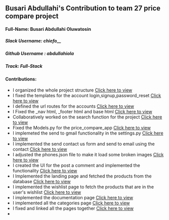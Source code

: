 ## Busari Abdullahi's Contribution to team 27 price compare project

#### Full-Name: Busari Abdullahi Oluwatosin

##### Slack Username: chiefo__
##### Github Username : abdullahiola
##### Track: Full-Stack
#### Contributions:
- I organized the whole project structure  [Click here to view ](https://github.com/zuri-training/price_compare_team_27) 
- I fixed the templates for the account login,signup,password_reset [Click here to view ](https://github.com/zuri-training/price_compare_team_27/tree/main/accounts/templates/accounts)
- I defined the url routes for the accounts [Click here to view ](https://github.com/zuri-training/price_compare_team_27/tree/main/accounts/urls.py)
- I Fixed the _nav html, _footer html and base html [Click here to view ](https://github.com/zuri-training/price_compare_team_27/tree/main/price_compare_app/templates/price_compare_app)
- Collaboratively worked on the search function for the project [Click here to view](https://github.com/zuri-training/price_compare_team_27/blob/main/price_compare_app/views.py)
- Fixed the Models.py for the price_compare_app [Click here to view](https://github.com/zuri-training/price_compare_team_27/blob/main/price_compare_app/models.py)
- I implemeted the send to gmail functionality in the settings.py [Click here to view](https://github.com/zuri-training/price_compare_team_27/blob/main/price_compare/settings.py)
- I implemented the send contact us form and send to email using the contact [Click here to view](https://github.com/zuri-training/price_compare_team_27/blob/main/price_compare_app/templates/price_compare_app/contact.html)
- I adjusted the phones.json file to make it load some broken images [Click here to view]()
- I created the UI for the post a comment and implemented the functionality [Click here to view](
https://github.com/zuri-training/price_compare_team_27/blob/main/price_compare_app/templates/price_compare_app/contact.html)
- I Implemented the landing page and fetched the products from the database [Click here to view]()
- I implemented the wishlist page to fetch the products that are in the user's wishlist [Click here to view](https://github.com/zuri-training/price_compare_team_27/blob/main/price_compare_app/templates/price_compare_app/wish.html)
- I implemented the documentation page [Click here to view](https://github.com/zuri-training/price_compare_team_27/tree/main/price_compare_app/templates/price_compare_app/documentation)
- I implemented all the categories page [Click here to view](https://github.com/zuri-training/price_compare_team_27/blob/main/price_compare_app/views.py)
- I fixed and linked all the pages together [Click here to view](https://github.com/zuri-training/price_compare_team_27/tree/main/price_compare_app/templates/price_compare_app)
-   
